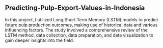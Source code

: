 ## Predicting-Pulp-Export-Values-in-Indonesia
In this project, I utilized Long Short Term Memory (LSTM) models to predict future pulp production outcomes, making use of historical data and various influencing factors. The study involved a comprehensive review of the LSTM method, data collection, data preparation, and data visualization to gain deeper insights into the field.
